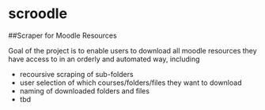 # scroodle
##Scraper for Moodle Resources

Goal of the project is to enable users to download all moodle resources they have access to in an orderly and automated way, including

- recoursive scraping of sub-folders
- user selection of which courses/folders/files they want to download
- naming of downloaded folders and files
- tbd